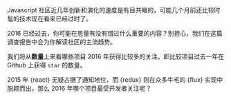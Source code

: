 Javascript 社区近几年创新和演化的速度是有目共睹的，可能几个月前还比较时髦的技术现在看来已经过时了。

2016 已经过去，你可能在思量有没有错过什么重要的内容？别担心，我们在这篇调查报告中会为你解读社区的主流趋势。

我们将从**数量**上来看哪些项目 2016 年获得比较多的关注，即比较项目过去一年在 Github 上获得 `star` 的数量。

2015 年 {react} 无疑占据了通知地位，而 {redux} 则在众多牛毛的 {flux} 实现中脱颖而出。那么 2016 年哪个项目最受开发者关注呢？
